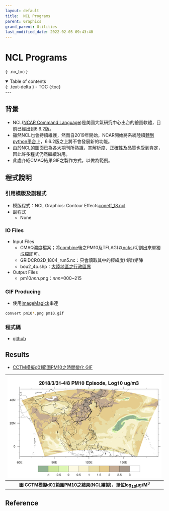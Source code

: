 ```yaml
---
layout: default
title:  NCL Programs
parent: Graphics
grand_parent: Utilities
last_modified_date: 2022-02-05 09:43:40
---
```


# NCL Programs
{: .no_toc }

<details open markdown="block">
  <summary>
    Table of contents
  </summary>
  {: .text-delta }
- TOC
{:toc}
</details>
---

## 背景
- NCL([NCAR Command Language](https://www.ncl.ucar.edu/))是美國大氣研究中心出台的繪圖軟體，目前已經出到6.6.2版。
- 雖然NCL也會持續維護，然而自2019年開始，NCAR開始將系統陸續[轉到python平台](https://www.ncl.ucar.edu/Document/Pivot_to_Python/faq.shtml)上，6.6.2版之上將不會發展新的功能。
- 由於NCL的圖面已為各大期刊所熟識，其解析度、正確性及品質也受到肯定，因此許多程式仍然繼續沿用。
- 此處介紹CMAQ結果GIF之製作方式，以做為範例。

## 程式說明
### 引用模版及副程式
- 模版程式：NCL Graphics: Contour Effects[coneff_18.ncl](https://www.ncl.ucar.edu/Applications/Scripts/coneff_18.ncl)
- 副程式
  - None

### IO Files
- Input Files
  - CMAQ濃度檔案；將[combine](/Focus-on-Air-Quality/GridModels/POST/run_combMM_R_DM/)後之PM10及TFLAG(以[ncks]())切割出來單獨成檔即可。
  - GRIDCRO2D_1804_run5.nc：只會讀取其中的經緯度(4階)矩陣
  - bou2_4p.shp：[大陸地區之行政區界](https://github.com/GuangchuangYu/chinamap/blob/master/inst/extdata/china/bou2_4p.shp)
- Output Files
  - pm10*nnn*.png：*nnn*=000~215

### GIF Producing
- 使用[imageMagick](https://imagemagick.org/script/convert.php)串連

```bash
convert pm10*.png pm10.gif
```

### 程式碼
- [github](https://github.com/sinotec2/cmaq_relatives/blob/master/post/pm10.ncl)

## Results
- [CCTM模擬d01範圍PM10之時間變化 GIF](http://114.32.164.198/soong/pm10.gif)

| ![pm10_ncl.PNG](https://github.com/sinotec2/Focus-on-Air-Quality/raw/main/assets/images/pm10_ncl.PNG) |
|:--:|
| <b>圖 CCTM模擬d01範圍PM10之結果(NCL繪製)，單位log<sub>10</sub>&mu;g/M<sup>3</sup> </b>|  

## Reference
